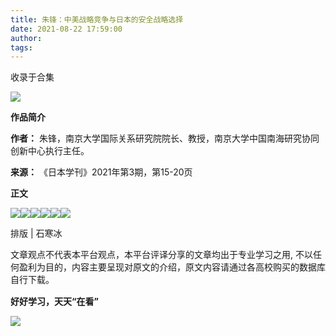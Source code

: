```yaml
---
title: 朱锋：中美战略竞争与日本的安全战略选择
date: 2021-08-22 17:59:00
author: 
tags: 
---
```



收录于合集

![](/images/618/2.gif)

  

**作品简介**

 **作者：** 朱锋，南京大学国际关系研究院院长、教授，南京大学中国南海研究协同创新中心执行主任。

 **来源：** 《日本学刊》2021年第3期，第15-20页

  

 **正文**

  

![](/images/618/3.jpeg)![](/images/618/4.jpeg)![](/images/618/5.jpeg)![](/images/618/6.jpeg)![](/images/618/7.jpeg)![](/images/618/8.jpeg)

  

排版 | 石寒冰

文章观点不代表本平台观点，本平台评译分享的文章均出于专业学习之用, 不以任何盈利为目的，内容主要呈现对原文的介绍，原文内容请通过各高校购买的数据库自行下载。

 **好好学习，天天“在看”**<img src='/images/618/9.gif' width='17' height='17' />

![](/images/618/10.png)

